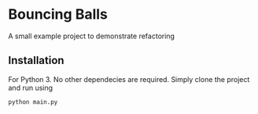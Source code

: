 # Bouncing Balls

A small example project to demonstrate refactoring

## Installation

For Python 3. No other dependecies are required. Simply clone the project and run using

```bash
python main.py
```
